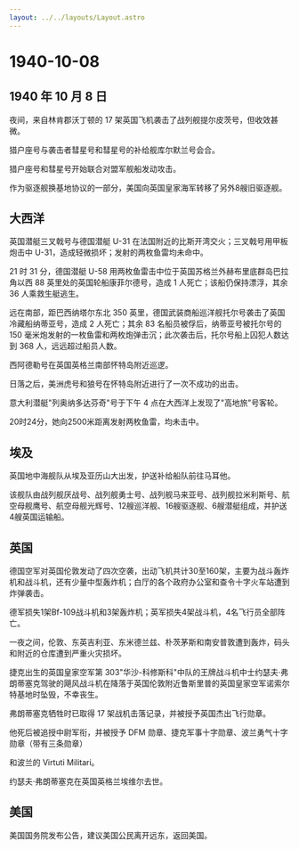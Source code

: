 ```yaml
---
layout: ../../layouts/Layout.astro
---
```


# 1940-10-08

## 1940 年 10 月 8 日

夜间，来自林肯郡沃丁顿的 17
架英国飞机袭击了战列舰提尔皮茨号，但收效甚微。

猎户座号与袭击者彗星号和彗星号的补给舰库尔默兰号会合。

猎户座号和彗星号开始联合对盟军舰船发动攻击。

作为驱逐舰换基地协议的一部分，美国向英国皇家海军转移了另外8艘旧驱逐舰。

## 大西洋

英国潜艇三叉戟号与德国潜艇 U-31
在法国附近的比斯开湾交火；三叉戟号用甲板炮击中
U-31，造成轻微损坏；发射的两枚鱼雷均未命中。

21 时 31 分，德国潜艇 U-58
用两枚鱼雷击中位于英国苏格兰外赫布里底群岛巴拉角以西 88
英里处的英国轮船康菲尔德号，造成 1 人死亡；该船仍保持漂浮，其余 36
人乘救生艇逃生。

远在南部，距巴西纳塔尔东北 350
英里，德国武装商船巡洋舰托尔号袭击了英国冷藏船纳蒂亚号，造成 2
人死亡；其余 83 名船员被俘后，纳蒂亚号被托尔号的 150
毫米炮发射的一枚鱼雷和两枚炮弹击沉；此次袭击后，托尔号船上囚犯人数达到
368 人，远远超过船员人数。

西阿德勒号在英国英格兰南部怀特岛附近巡逻。

日落之后，美洲虎号和狼号在怀特岛附近进行了一次不成功的出击。

意大利潜艇"列奥纳多达芬奇"号于下午 4 点在大西洋上发现了"高地旅"号客轮。

20时24分，她向2500米距离发射两枚鱼雷，均未击中。

## 埃及

英国地中海舰队从埃及亚历山大出发，护送补给船队前往马耳他。

该舰队由战列舰厌战号、战列舰勇士号、战列舰马来亚号、战列舰拉米利斯号、航空母舰鹰号、航空母舰光辉号、12艘巡洋舰、16艘驱逐舰、6艘潜艇组成，并护送4艘英国运输船。

## 英国

德国空军对英国伦敦发动了四次空袭，出动飞机共计30至160架，主要为战斗轰炸机和战斗机，还有少量中型轰炸机；白厅的各个政府办公室和查令十字火车站遭到炸弹袭击。

德军损失1架Bf-109战斗机和3架轰炸机；英军损失4架战斗机，4名飞行员全部阵亡。

一夜之间，伦敦、东英吉利亚、东米德兰兹、朴茨茅斯和南安普敦遭到轰炸，码头和附近的仓库遭到严重火灾损坏。

捷克出生的英国皇家空军第
303"华沙-科修斯科"中队的王牌战斗机中士约瑟夫·弗朗蒂塞克驾驶的飓风战斗机在降落于英国伦敦附近鲁斯里普的英国皇家空军诺索尔特基地时坠毁，不幸丧生。

弗朗蒂塞克牺牲时已取得 17 架战机击落记录，并被授予英国杰出飞行勋章。

他死后被追授中尉军衔，并被授予 DFM
勋章、捷克军事十字勋章、波兰勇气十字勋章（带有三条勋章）

和波兰的 Virtuti Militari。

约瑟夫·弗朗蒂塞克在英国英格兰埃维尔去世。

## 美国

美国国务院发布公告，建议美国公民离开远东，返回美国。